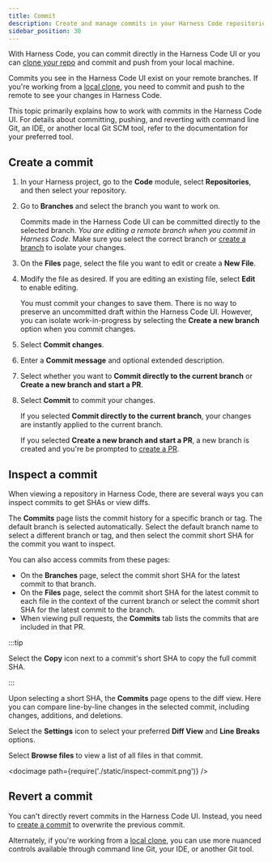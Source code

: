 ```yaml
---
title: Commit
description: Create and manage commits in your Harness Code repositories.
sidebar_position: 30
---
```


With Harness Code, you can commit directly in the Harness Code UI or you can [clone your repo](./clone-repos.md) and commit and push from your local machine.

Commits you see in the Harness Code UI exist on your remote branches. If you're working from a [local clone](./clone-repos.md), you need to commit and push to the remote to see your changes in Harness Code.

This topic primarily explains how to work with commits in the Harness Code UI. For details about committing, pushing, and reverting with command line Git, an IDE, or another local Git SCM tool, refer to the documentation for your preferred tool.

## Create a commit

1. In your Harness project, go to the **Code** module, select **Repositories**, and then select your repository.
2. Go to **Branches** and select the branch you want to work on.

   Commits made in the Harness Code UI can be committed directly to the selected branch. *You are editing a remote branch when you commit in Harness Code.* Make sure you select the correct branch or [create a branch](./branch.md#create-a-branch) to isolate your changes.

3. On the **Files** page, select the file you want to edit or create a **New File**.
4. Modify the file as desired. If you are editing an existing file, select **Edit** to enable editing.

   You must commit your changes to save them. There is no way to preserve an uncommitted draft within the Harness Code UI. However, you can isolate work-in-progress by selecting the **Create a new branch** option when you commit changes.

5. Select **Commit changes**.
6. Enter a **Commit message** and optional extended description.
7. Select whether you want to **Commit directly to the current branch** or **Create a new branch and start a PR**.
8. Select **Commit** to commit your changes.

   If you selected **Commit directly to the current branch**, your changes are instantly applied to the current branch.

   If you selected **Create a new branch and start a PR**, a new branch is created and you're be prompted to [create a PR](../pull-requests/create-pr.md).

## Inspect a commit

When viewing a repository in Harness Code, there are several ways you can inspect commits to get SHAs or view diffs.

The **Commits** page lists the commit history for a specific branch or tag. The default branch is selected automatically. Select the default branch name to select a different branch or tag, and then select the commit short SHA for the commit you want to inspect.

You can also access commits from these pages:

* On the **Branches** page, select the commit short SHA for the latest commit to that branch.
* On the **Files** page, select the commit short SHA for the latest commit to each file in the context of the current branch or select the commit short SHA for the latest commit to the branch.
* When viewing pull requests, the **Commits** tab lists the commits that are included in that PR.

:::tip

Select the **Copy** icon next to a commit's short SHA to copy the full commit SHA.

:::

Upon selecting a short SHA, the **Commits** page opens to the diff view. Here you can compare line-by-line changes in the selected commit, including changes, additions, and deletions.

Select the **Settings** icon to select your preferred **Diff View** and **Line Breaks** options.

Select **Browse files** to view a list of all files in that commit.

<!-- ![](./static/inspect-commit.png) -->

<docimage path={require('./static/inspect-commit.png')} />

## Revert a commit

You can't directly revert commits in the Harness Code UI. Instead, you need to [create a commit](#create-a-commit) to overwrite the previous commit.

Alternately, if you're working from a [local clone](./clone-repos.md), you can use more nuanced controls available through command line Git, your IDE, or another Git tool.
